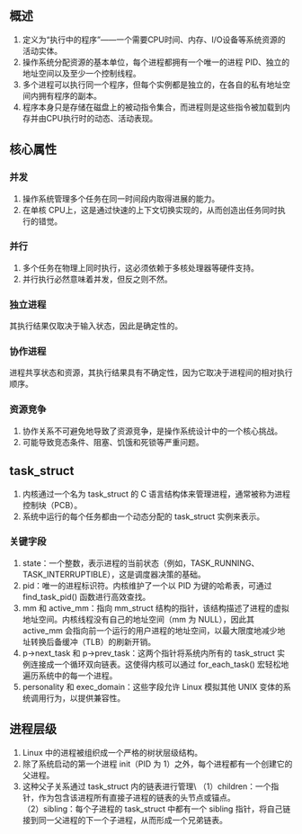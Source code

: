 ## 概述
1. 定义为“执行中的程序”——一个需要CPU时间、内存、I/O设备等系统资源的活动实体。
2. 操作系统分配资源的基本单位，每个进程都拥有一个唯一的进程 PID、独立的地址空间以及至少一个控制线程。
3. 多个进程可以执行同一个程序，但每个实例都是独立的，在各自的私有地址空间内拥有程序的副本。
4. 程序本身只是存储在磁盘上的被动指令集合，而进程则是这些指令被加载到内存并由CPU执行时的动态、活动表现。

## 核心属性
### 并发
1. 操作系统管理多个任务在同一时间段内取得进展的能力。
2. 在单核 CPU上，这是通过快速的上下文切换实现的，从而创造出任务同时执行的错觉。
### 并行
1. 多个任务在物理上同时执行，这必须依赖于多核处理器等硬件支持。
2. 并行执行必然意味着并发，但反之则不然。
### 独立进程
其执行结果仅取决于输入状态，因此是确定性的。
### 协作进程
进程共享状态和资源，其执行结果具有不确定性，因为它取决于进程间的相对执行顺序。
### 资源竞争
1. 协作关系不可避免地导致了资源竞争，是操作系统设计中的一个核心挑战。
2. 可能导致竞态条件、阻塞、饥饿和死锁等严重问题。

## task_struct
1. 内核通过一个名为 task_struct 的 C 语言结构体来管理进程，通常被称为进程控制块（PCB）。
2. 系统中运行的每个任务都由一个动态分配的 task_struct 实例来表示。
### 关键字段
1. state：一个整数，表示进程的当前状态（例如，TASK_RUNNING、TASK_INTERRUPTIBLE），这是调度器决策的基础。   
2. pid：唯一的进程标识符。内核维护了一个以 PID 为键的哈希表，可通过 find_task_pid() 函数进行高效查找。   
2. mm 和 active_mm：指向 mm_struct 结构的指针，该结构描述了进程的虚拟地址空间。内核线程没有自己的地址空间（mm 为 NULL），因此其 active_mm 会指向前一个运行的用户进程的地址空间，以最大限度地减少地址转换后备缓冲（TLB）的刷新开销。   
3. p->next_task 和 p->prev_task：这两个指针将系统内所有的 task_struct 实例连接成一个循环双向链表。这使得内核可以通过 for_each_task() 宏轻松地遍历系统中的每一个进程。   
4. personality 和 exec_domain：这些字段允许 Linux 模拟其他 UNIX 变体的系统调用行为，以提供兼容性。   

## 进程层级
1. Linux 中的进程被组织成一个严格的树状层级结构。
2. 除了系统启动的第一个进程 init（PID 为 1）之外，每个进程都有一个创建它的父进程。
3. 这种父子关系通过 task_struct 内的链表进行管理\ 
（1）children：一个指针，作为包含该进程所有直接子进程的链表的头节点或锚点。\
（2）sibling：每个子进程的 task_struct 中都有一个 sibling 指针，将自己链接到同一父进程的下一个子进程，从而形成一个兄弟链表。